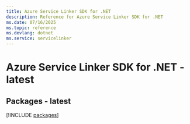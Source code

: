 ```yaml
---
title: Azure Service Linker SDK for .NET
description: Reference for Azure Service Linker SDK for .NET
ms.date: 07/16/2025
ms.topic: reference
ms.devlang: dotnet
ms.service: servicelinker
---
```

# Azure Service Linker SDK for .NET - latest
## Packages - latest
[!INCLUDE [packages](service-linker-index.md)]